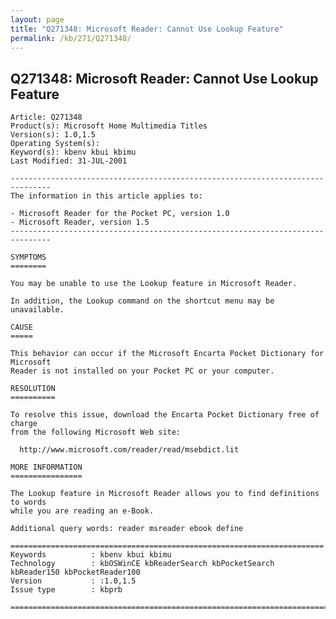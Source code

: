 ```yaml
---
layout: page
title: "Q271348: Microsoft Reader: Cannot Use Lookup Feature"
permalink: /kb/271/Q271348/
---
```


## Q271348: Microsoft Reader: Cannot Use Lookup Feature

	Article: Q271348
	Product(s): Microsoft Home Multimedia Titles
	Version(s): 1.0,1.5
	Operating System(s): 
	Keyword(s): kbenv kbui kbimu
	Last Modified: 31-JUL-2001
	
	-------------------------------------------------------------------------------
	The information in this article applies to:
	
	- Microsoft Reader for the Pocket PC, version 1.0 
	- Microsoft Reader, version 1.5 
	-------------------------------------------------------------------------------
	
	SYMPTOMS
	========
	
	You may be unable to use the Lookup feature in Microsoft Reader.
	
	In addition, the Lookup command on the shortcut menu may be unavailable.
	
	CAUSE
	=====
	
	This behavior can occur if the Microsoft Encarta Pocket Dictionary for Microsoft
	Reader is not installed on your Pocket PC or your computer.
	
	RESOLUTION
	==========
	
	To resolve this issue, download the Encarta Pocket Dictionary free of charge
	from the following Microsoft Web site:
	
	  http://www.microsoft.com/reader/read/msebdict.lit
	
	MORE INFORMATION
	================
	
	The Lookup feature in Microsoft Reader allows you to find definitions to words
	while you are reading an e-Book.
	
	Additional query words: reader msreader ebook define
	
	======================================================================
	Keywords          : kbenv kbui kbimu 
	Technology        : kbOSWinCE kbReaderSearch kbPocketSearch kbReader150 kbPocketReader100
	Version           : :1.0,1.5
	Issue type        : kbprb
	
	=============================================================================
	
